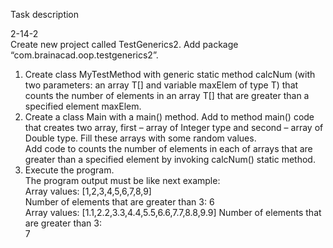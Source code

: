  Task description  
   
   2-14-2  
   Create new project called  TestGenerics2. 
Add package “com.brainacad.oop.testgenerics2”.  
1)	Create class MyTestMethod with generic static method calcNum (with two parameters: an array T[] and variable maxElem of type T)
that counts the number of elements in an array T[] that are greater than a specified element maxElem.  
2)	Create a class Main with a main() method. Add to method main() code that creates two array, first – array of Integer type and second –
array of Double type. Fill these arrays with some random values.  
Add code to counts the number of elements in each of arrays that are greater than a specified element by invoking calcNum() static method.   
3)	Execute the program.  
The program output must be like next example:  
Array values: [1,2,3,4,5,6,7,8,9]  
Number of elements that are greater than 3: 6  
Array values: [1.1,2.2,3.3,4.4,5.5,6.6,7.7,8.8,9.9] Number of elements that are greater than 3:  
7  
